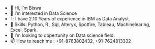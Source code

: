 - 👋 Hi, I’m Biswa
- 👀 I’m interested in Data Science
- ✨ I have 2.10 Years of experience in IBM as Data Analyst.
- 🌱 Skills: Python, R , Sql, Alteryx, Spotfire, Tableau, Machinelearing, Excel, Spark.
- 💞️ I’m looking to oppertunity on Data science field.
- 📫 How to reach me : +91-8763802432, +91-7624813332

<!---
BJD3752/BJD3752 is a ✨ special ✨ repository because its `README.md` (this file) appears on your GitHub profile.
You can click the Preview link to take a look at your changes.
--->
